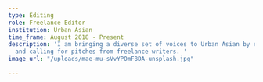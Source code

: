```yaml
---
type: Editing
role: Freelance Editor
institution: Urban Asian
time_frame: August 2018 - Present
description: 'I am bringing a diverse set of voices to Urban Asian by editing stories
  and calling for pitches from freelance writers. '
image_url: "/uploads/mae-mu-sVvYPOmF8DA-unsplash.jpg"

---
```

